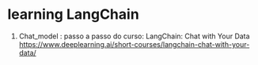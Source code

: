 # learning LangChain

1. Chat_model : passo a passo do curso: LangChain: Chat with Your Data
   https://www.deeplearning.ai/short-courses/langchain-chat-with-your-data/

